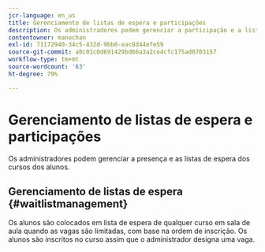 ```yaml
---
jcr-language: en_us
title: Gerenciamento de listas de espera e participações
description: Os administradores podem gerenciar a participação e a lista de espera dos cursos para os alunos do Adobe Learning Manager.
contentowner: manochan
exl-id: 71172940-34c5-432d-9bb0-eac8d44efe59
source-git-commit: a0c01c0d691429bd66a3a2ce4cfc175ad0703157
workflow-type: tm+mt
source-wordcount: '63'
ht-degree: 79%

---
```


# Gerenciamento de listas de espera e participações

Os administradores podem gerenciar a presença e as listas de espera dos cursos dos alunos.

## Gerenciamento de listas de espera {#waitlistmanagement}

Os alunos são colocados em lista de espera de qualquer curso em sala de aula quando as vagas são limitadas, com base na ordem de inscrição. Os alunos são inscritos no curso assim que o administrador designa uma vaga.

